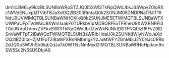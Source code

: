 
dm1lc3M6Ly9ldzBLSUNBaWRpSTZJQ0l5SWl3TkNpQWdJbkJ6SWpvZ0lqRXc1WVdENUxpQTVibTBJaXdOQ2lBZ0ltRmtaQ0k2SUNJM05DNDRNaTR4T1RNdU9UVWlMQTBLSUNBaWNHOXlkQ0k2SUNJME5ETWlMQTBLSUNBaWFXUWlPaUFpTVdWaU9XWm1aakF0TURkbVlpMDBORFExTFRneU9XWXRNRFl3T0dJNVpUVmxZVFkxSWl3TkNpQWdJbUZwWkNJNklDSTFNQ0lzRFFvZ0lDSnVaWFFpT2lBaWQzTWlMQTBLSUNBaWRIbHdaU0k2SUNKdWIyNWxJaXdOQ2lBZ0ltaHZjM1FpT2lBaWFXRnRMbmgxYzJoMWFYZGhMblJ2Y0NJc0RRb2dJQ0p3WVhSb0lqb2dJaTk0WTNsNmMyd2lMQTBLSUNBaWRHeHpJam9nSW5Sc2N5SU5DbjA9
